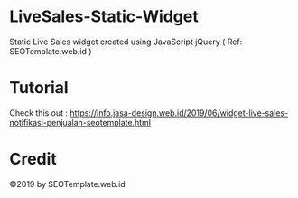 # LiveSales-Static-Widget
 Static Live Sales widget created using JavaScript jQuery ( Ref: SEOTemplate.web.id )

# Tutorial
 Check this out : https://info.jasa-design.web.id/2019/06/widget-live-sales-notifikasi-penjualan-seotemplate.html

# Credit
 ©2019 by SEOTemplate.web.id
